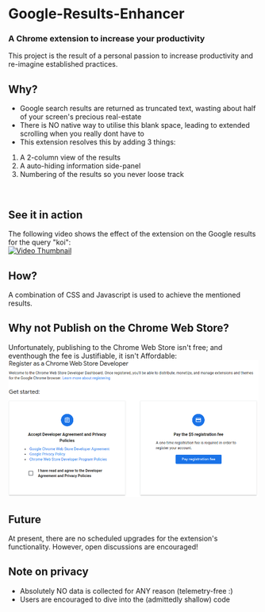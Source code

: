 # Google-Results-Enhancer
### A Chrome extension to increase your productivity


This project is the result of a personal passion to increase productivity and re-imagine established practices.


## Why?
- Google search results are returned as truncated text, wasting about half of your screen's precious real-estate
- There is NO native way to utilise this blank space, leading to extended scrolling when you really dont have to
- This extension resolves this by adding 3 things:
1. A 2-column view of the results
2. A auto-hiding information side-panel
3. Numbering of the results so you never loose track
<br>


## See it in action
The following video shows the effect of the extension on the Google results for the query "koi":
<br>
[![Video Thumbnail](https://img.youtube.com/vi/taDSdhI258E/default.jpg)](https://www.youtube.com/watch?v=taDSdhI258E)
<br>


## How?
A combination of CSS and Javascript is used to achieve the mentioned results.
<br>


## Why not Publish on the Chrome Web Store?
Unfortunately, publishing to the Chrome Web Store isn't free; and eventhough the fee is Justifiable, it isn't Affordable:
<br>
![The Registration Fee](./chromeWebStoreFee.png)
<br>


## Future
At present, there are no scheduled upgrades for the extension's functionality. However, open discussions are encouraged!
<br>


## Note on privacy
- Absolutely NO data is collected for ANY reason (telemetry-free :)
- Users are encouraged to dive into the (admittedly shallow) code
<br>
